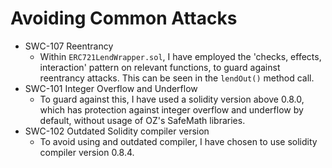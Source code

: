 # Avoiding Common Attacks
* SWC-107 Reentrancy 
  * Within `ERC721LendWrapper.sol`, I have employed the 'checks, effects, interaction' pattern on relevant functions, to guard against reentrancy attacks. This can be seen in the `lendOut()` method call.
* SWC-101 Integer Overflow and Underflow
  * To guard against this, I have used a solidity version above 0.8.0, which has protection against integer overflow and underflow by default, without usage of OZ's SafeMath libraries.
* SWC-102 Outdated Solidity compiler version
  * To avoid using and outdated compiler, I have chosen to use solidity compiler version 0.8.4.
